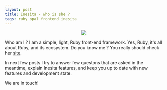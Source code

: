 ```yaml
---
layout: post
title: Inesita - who is she ?
tags: ruby opal frontend inesita
---
```


<center><img src="http://inesita-rb.github.io/images/inesita.gif"></img></center>

Who am I ? I am a simple, light, Ruby front-end framework. Yes, Ruby, it's all about Ruby, and its ecosystem.
Do you know me ? You really should check her [site](http://inesita-rb.github.io/).

In next few posts I try to answer few questons that are asked in the meantime, explain Inesita features, and keep you up to date with new features and development state.

We are in touch!
